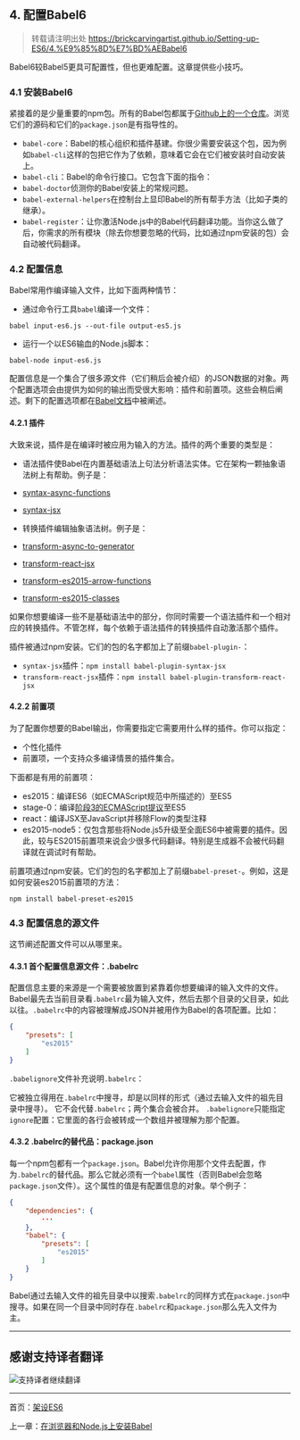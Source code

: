 ## 4. 配置Babel6 

> 转载请注明出处 https://brickcarvingartist.github.io/Setting-up-ES6/4.%E9%85%8D%E7%BD%AEBabel6 

Babel6较Babel5更具可配置性，但也更难配置。这章提供些小技巧。 

### 4.1 安装Babel6 

紧接着的是少量重要的npm包。所有的Babel包都属于[Github上的一个仓库](https://github.com/babel/babel/tree/master/packages)。浏览它们的源码和它们的`package.json`是有指导性的。 

- `babel-core`：Babel的核心组织和插件基建。你很少需要安装这个包，因为例如`babel-cli`这样的包把它作为了依赖，意味着它会在它们被安装时自动安装上。 
- `babel-cli`：Babel的命令行接口。它包含下面的指令： 
 - `babel-doctor`侦测你的Babel安装上的常规问题。 
 - `babel-external-helpers`在控制台上显印Babel的所有帮手方法（比如子类的继承）。 
 - `babel-register`：让你激活Node.js中的Babel代码翻译功能。当你这么做了后，你需求的所有模块（除去你想要忽略的代码，比如通过npm安装的包）会自动被代码翻译。 

### 4.2 配置信息 

Babel常用作编译输入文件，比如下面两种情节： 

- 通过命令行工具`babel`编译一个文件： 

```
babel input-es6.js --out-file output-es5.js
``` 

- 运行一个以ES6输血的Node.js脚本： 

```
babel-node input-es6.js
``` 

配置信息是一个集合了很多源文件（它们稍后会被介绍）的JSON数据的对象。两个配置选项会由提供为如何的输出而受很大影响：插件和前置项。这些会稍后阐述。剩下的配置选项都在[Babel文档](http://babeljs.io/docs/usage/options/)中被阐述。 

#### 4.2.1 插件 

大致来说，插件是在编译时被应用为输入的方法。插件的两个重要的类型是： 

- 语法插件使Babel在内置基础语法上句法分析语法实体。它在架构一颗抽象语法树上有帮助。例子是： 
 - [syntax-async-functions](http://babeljs.io/docs/plugins/syntax-async-functions/) 
 - [syntax-jsx](http://babeljs.io/docs/plugins/syntax-jsx/) 

- 转换插件编辑抽象语法树。例子是： 
 - [transform-async-to-generator](http://babeljs.io/docs/plugins/transform-async-to-generator/) 
 - [transform-react-jsx](http://babeljs.io/docs/plugins/transform-react-jsx/) 
 - [transform-es2015-arrow-functions](http://babeljs.io/docs/plugins/transform-es2015-arrow-functions/) 
 - [transform-es2015-classes](http://babeljs.io/docs/plugins/transform-es2015-classes/) 

如果你想要编译一些不是基础语法中的部分，你同时需要一个语法插件和一个相对应的转换插件。不管怎样，每个依赖于语法插件的转换插件自动激活那个插件。 

插件被通过npm安装。它们的包的名字都加上了前缀`babel-plugin-`： 

- `syntax-jsx`插件：`npm install babel-plugin-syntax-jsx` 
- `transform-react-jsx`插件：`npm install babel-plugin-transform-react-jsx` 

#### 4.2.2 前置项 

为了配置你想要的Babel输出，你需要指定它需要用什么样的插件。你可以指定： 

- 个性化插件 
- 前置项，一个支持众多编译情景的插件集合。 

下面都是有用的前置项： 

- es2015：编译ES6（如ECMAScript规范中所描述的）至ES5 
- stage-0：编译[阶段3的ECMAScript提议](http://www.2ality.com/2015/11/tc39-process.html)至ES5 
- react：编译JSX至JavaScript并移除Flow的类型注释 
- es2015-node5：仅包含那些将Node.js5升级至全面ES6中被需要的插件。因此，较与ES2015前置项来说会少很多代码翻译。特别是生成器不会被代码翻译就在调试时有帮助。 

前置项通过npm安装。它们的包的名字都加上了前缀`babel-preset-`。例如，这是如何安装es2015前置项的方法： 

```
npm install babel-preset-es2015
``` 

### 4.3 配置信息的源文件 

这节阐述配置文件可以从哪里来。 

#### 4.3.1 首个配置信息源文件：.babelrc 

配置信息主要的来源是一个需要被放置到紧靠着你想要编译的输入文件的文件。Babel最先去当前目录看`.babelrc`最为输入文件，然后去那个目录的父目录，如此以往。`.babelrc`中的内容被理解成JSON并被用作为Babel的各项配置。比如： 

```json
{
	"presets": [
		"es2015"
	]
}
``` 

`.babelignore`文件补充说明`.babelrc`： 

它被独立得用在`.babelrc`中搜寻，却是以同样的形式（通过去输入文件的祖先目录中搜寻）。 
它不会代替`.babelrc`；两个集合会被合并。 
`.babelignore`只能指定`ignore`配置：它里面的各行会被转成一个数组并被理解为那个配置。 

#### 4.3.2 .babelrc的替代品：package.json 

每一个npm包都有一个`package.json`。Babel允许你用那个文件去配置，作为`.babelrc`的替代品。那么它就必须有一个`babel`属性（否则Babel会忽略`package.json`文件）。这个属性的值是有配置信息的对象。举个例子： 

```json
{
	"dependencies": {
		···
	},
	"babel": {
		"presets": [
			"es2015"
		]
	}
}
``` 

Babel通过去输入文件的祖先目录中以搜索`.babelrc`的同样方式在`package.json`中搜寻。如果在同一个目录中同时存在`.babelrc`和`package.json`那么先入文件为主。 

---

## 感谢支持译者翻译 

![支持译者继续翻译](http://static.ikindness.cn/donate.png)

---

首页：[架设ES6](https://brickcarvingartist.github.io/Setting-up-ES6) 

上一章：[在浏览器和Node.js上安装Babel](https://brickcarvingartist.github.io/Setting-up-ES6/3.%E5%9C%A8%E6%B5%8F%E8%A7%88%E5%99%A8%E5%92%8CNode.js%E4%B8%8A%E5%AE%89%E8%A3%85Babel)